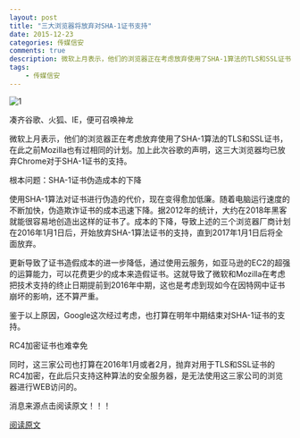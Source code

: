 ```yaml
---  
layout: post  
title: "三大浏览器将放弃对SHA-1证书支持"  
date: 2015-12-23 
categories: 传媒信安    
comments: true
description: 微软上月表示，他们的浏览器正在考虑放弃使用了SHA-1算法的TLS和SSL证书，在此之前Mozilla也有过相同的计划。加上此次谷歌的声明，这三大浏览器均已放弃Chrome对于SHA-1证书的支持。
tags:
    - 传媒信安   
---  
```

  
![1](http://127.0.0.1:4000//assets/21.png) 

凑齐谷歌、火狐、IE，便可召唤神龙

微软上月表示，他们的浏览器正在考虑放弃使用了SHA-1算法的TLS和SSL证书，在此之前Mozilla也有过相同的计划。加上此次谷歌的声明，这三大浏览器均已放弃Chrome对于SHA-1证书的支持。

根本问题：SHA-1证书伪造成本的下降

使用SHA-1算法对证书进行伪造的代价，现在变得愈加低廉。随着电脑运行速度的不断加快，伪造欺诈证书的成本迅速下降。据2012年的统计，大约在2018年黑客就能很容易地创造出这样的证书了。成本的下降，导致上述的三个浏览器厂商计划在2016年1月1日后，开始放弃SHA-1算法证书的支持，直到2017年1月1日后将全面放弃。

更新导致了证书造假成本的进一步降低，通过使用云服务，如亚马逊的EC2的超强的运算能力，可以花费更少的成本来造假证书。这就导致了微软和Mozilla在考虑把技术支持的终止日期提前到2016年中期，这也是考虑到现如今在因特网中证书崩坏的影响，还不算严重。

鉴于以上原因，Google这次经过考虑，也打算在明年中期结束对SHA-1证书的支持。

RC4加密证书也难幸免

同时，这三家公司也打算在2016年1月或者2月，抛弃对用于TLS和SSL证书的RC4加密，在此后只支持这种算法的安全服务器，是无法使用这三家公司的浏览器进行WEB访问的。

消息来源点击阅读原文！！！

[阅读原文](http://arstechnica.com/information-technology/2015/12/google-considers-following-mozilla-microsoft-and-dropping-sha-1-certificates-early/#rd?sukey=7f8f3cb2e9b0da459dba4ded884ef8fbad89245b7b3a718bd5467d58e13d5dcadb84b18c70658ed352f13a5b326365fd)